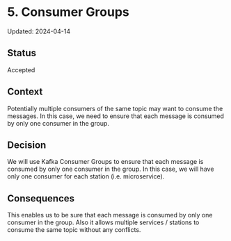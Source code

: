 # 5. Consumer Groups

Updated: 2024-04-14

## Status

Accepted

## Context
Potentially multiple consumers of the same topic may want to consume the messages. In this case,
we need to ensure that each message is consumed by only one consumer in the group.

## Decision
We will use Kafka Consumer Groups to ensure that each message is consumed by only one consumer in the group.
In this case, we will have only one consumer for each station (i.e. microservice).

## Consequences
This enables us to be sure that each message is consumed by only one consumer in the group. Also it allows
multiple services / stations to consume the same topic without any conflicts.